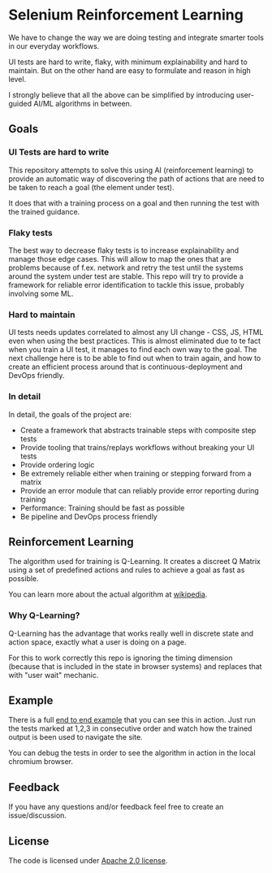# Selenium Reinforcement Learning

We have to change the way we are doing testing and integrate smarter tools in
    our everyday workflows.

UI tests are hard to write, flaky, with minimum explainability and hard to maintain.
But on the other hand are easy to formulate and reason in high level.

I strongly believe that all the above can be simplified by introducing user-guided
    AI/ML algorithms in between.

## Goals

### UI Tests are hard to write
This repository attempts to solve this using AI (reinforcement learning) to
    provide an automatic way of discovering the path of actions that are need to be
    taken to reach a goal (the element under test).

It does that with a training process on a goal and then running the test with the
    trained guidance.

### Flaky tests
The best way to decrease flaky tests is to increase explainability and manage those edge cases.
This will allow to map the ones that are problems because of f.ex. network and
    retry the test until the systems around the system under test are stable.
This repo will try to provide a framework for reliable error identification to
    tackle this issue, probably involving some ML.

### Hard to maintain
UI tests needs updates correlated to almost any UI change - CSS, JS, HTML even when
    using the best practices.
This is almost eliminated due to te fact when you train a UI test, it manages to
    find each own way to the goal.
The next challenge here is to be able to find out when to train again, and how to 
    create an efficient process around that is continuous-deployment and DevOps friendly.

### In detail
In detail, the goals of the project are:
- Create a framework that abstracts trainable steps with composite step tests
- Provide tooling that trains/replays workflows without breaking your UI tests
- Provide ordering logic
- Be extremely reliable either when training or stepping forward from a matrix
- Provide an error module that can reliably provide error reporting during training
- Performance: Training should be fast as possible
- Be pipeline and DevOps process friendly

## Reinforcement Learning

The algorithm used for training is Q-Learning. It creates a discreet Q Matrix using a
    set of predefined actions and rules to achieve a goal as fast as possible.

You can learn more about the actual algorithm at
    [wikipedia](https://en.wikipedia.org/wiki/Q-learning).

### Why Q-Learning?

Q-Learning has the advantage that works really well in discrete state and action space,
    exactly what a user is doing on a page.

For this to work correctly this repo is
    ignoring the timing dimension (because that is included in the state in browser systems)
    and replaces that with "user wait" mechanic.

## Example

There is a full [end to end example](Selenium.ReinforcementLearning.Framework.Examples.UnitTests/Index_EndToEndOrder.cs)
that you can see this in action. Just run the tests marked at 1,2,3 in consecutive order and watch how the trained output is been used to navigate the site.

You can debug the tests in order to see the algorithm in action in the local chromium browser.

## Feedback

If you have any questions and/or feedback feel free to create an issue/discussion.

## License

The code is licensed under [Apache 2.0 license](LICENSE).